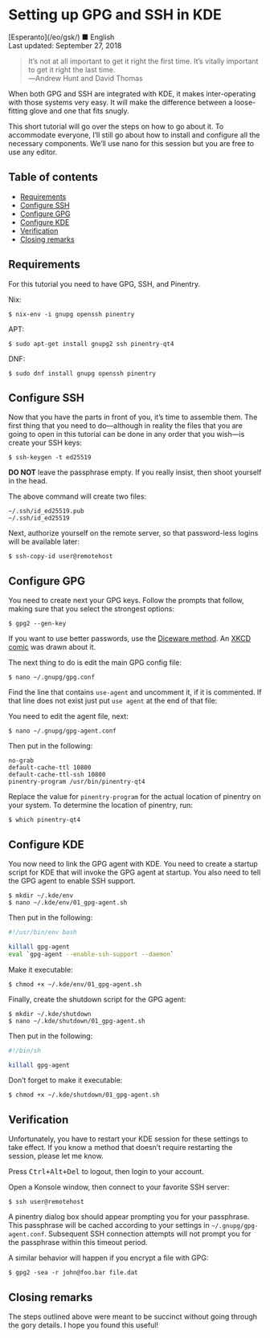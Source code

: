 Setting up GPG and SSH in KDE
=============================

<div class="center">[Esperanto](/eo/gsk/) ■ English</div>
<div class="center">Last updated: September 27, 2018</div>

>It’s not at all important to get it right the first time. It’s vitally important to get it right
>the last time.<br>
>―Andrew Hunt and David Thomas

When both GPG and SSH are integrated with KDE, it makes inter-operating with those systems very
easy. It will make the difference between a loose-fitting glove and one that fits snugly.

This short tutorial will go over the steps on how to go about it. To accommodate everyone, I’ll
still go about how to install and configure all the necessary components. We’ll use nano for this
session but you are free to use any editor.


Table of contents
-----------------

- [Requirements](#requirements)
- [Configure SSH](#ssh)
- [Configure GPG](#gpg)
- [Configure KDE](#kde)
- [Verification](#verification)
- [Closing remarks](#closing)


<a name="requirements"></a> Requirements
----------------------------------------

For this tutorial you need to have GPG, SSH, and Pinentry.

Nix:

    $ nix-env -i gnupg openssh pinentry

APT:

    $ sudo apt-get install gnupg2 ssh pinentry-qt4

DNF:

    $ sudo dnf install gnupg openssh pinentry


<a name="ssh"></a> Configure SSH
--------------------------------

Now that you have the parts in front of you, it’s time to assemble them. The first thing that you
need to do—although in reality the files that you are going to open in this tutorial can be done in
any order that you wish—is create your SSH keys:

    $ ssh-keygen -t ed25519

**DO NOT** leave the passphrase empty. If you really insist, then shoot yourself in the head.

The above command will create two files:

    ~/.ssh/id_ed25519.pub
    ~/.ssh/id_ed25519

Next, authorize yourself on the remote server, so that password-less logins will be available later:

    $ ssh-copy-id user@remotehost


<a name="gpg"></a> Configure GPG
--------------------------------

You need to create next your GPG keys. Follow the prompts that follow, making sure that you select
the strongest options:

    $ gpg2 --gen-key

If you want to use better passwords, use
the
[Diceware method](http://world.std.com/~reinhold/diceware.html). An
[XKCD comic](https://xkcd.com/936/) was drawn about it.

The next thing to do is edit the main GPG config file:

    $ nano ~/.gnupg/gpg.conf

Find the line that contains `use-agent` and uncomment it, if it is commented. If that line does not
exist just put `use agent` at the end of that file:

You need to edit the agent file, next:

    $ nano ~/.gnupg/gpg-agent.conf

Then put in the following:

    no-grab
    default-cache-ttl 10800
    default-cache-ttl-ssh 10800
    pinentry-program /usr/bin/pinentry-qt4

Replace the value for `pinentry-program` for the actual location of pinentry on your system. To
determine the location of pinentry, run:

    $ which pinentry-qt4


<a name="kde"></a> Configure KDE
--------------------------------

You now need to link the GPG agent with KDE. You need to create a startup script for KDE that will
invoke the GPG agent at startup. You also need to tell the GPG agent to enable SSH support.

    $ mkdir ~/.kde/env
    $ nano ~/.kde/env/01_gpg-agent.sh

Then put in the following:

```bash
#!/usr/bin/env bash

killall gpg-agent
eval `gpg-agent --enable-ssh-support --daemon`
```

Make it executable:

    $ chmod +x ~/.kde/env/01_gpg-agent.sh

Finally, create the shutdown script for the GPG agent:

    $ mkdir ~/.kde/shutdown
    $ nano ~/.kde/shutdown/01_gpg-agent.sh

Then put in the following:

```bash
#!/bin/sh

killall gpg-agent
```

Don’t forget to make it executable:

    $ chmod +x ~/.kde/shutdown/01_gpg-agent.sh


<a name="verification"></a> Verification
----------------------------------------

Unfortunately, you have to restart your KDE session for these settings to take effect. If you know a
method that doesn’t require restarting the session, please let me know.

Press <kbd>Ctrl+Alt+Del</kbd> to logout, then login to your account.

Open a Konsole window, then connect to your favorite SSH server:

    $ ssh user@remotehost

A pinentry dialog box should appear prompting you for your passphrase. This passphrase will be
cached according to your settings in `~/.gnupg/gpg-agent.conf`. Subsequent SSH connection attempts
will not prompt you for the passphrase within this timeout period.

A similar behavior will happen if you encrypt a file with GPG:

    $ gpg2 -sea -r john@foo.bar file.dat


<a name="closing"></a> Closing remarks
--------------------------------------

The steps outlined above were meant to be succinct without going through the gory details. I hope
you found this useful!
